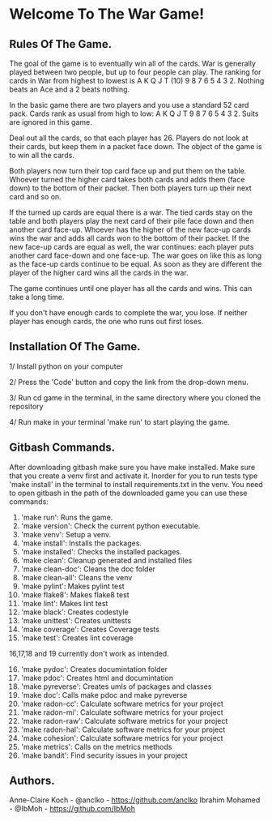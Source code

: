 Welcome To The War Game!
========================

Rules Of The Game.
-----------------

The goal of the game is to eventually win all of the cards. 
War is generally played between two people, but up to four people can play. 
The ranking for cards in War from highest to lowest is A K Q J T (10) 9 8 7 6 5 4 3 2. 
Nothing beats an Ace and a 2 beats nothing.

In the basic game there are two players and you use a standard 52 card pack. 
Cards rank as usual from high to low: A K Q J T 9 8 7 6 5 4 3 2. 
Suits are ignored in this game.

Deal out all the cards, so that each player has 26. 
Players do not look at their cards, but keep them in a packet face down. 
The object of the game is to win all the cards.

Both players now turn their top card face up and put them on the table. 
Whoever turned the higher card takes both cards and adds them (face down) to the bottom 
of their packet. Then both players turn up their next card and so on.

If the turned up cards are equal there is a war. 
The tied cards stay on the table and both players play the next card 
of their pile face down and then another card face-up. 
Whoever has the higher of the new face-up cards wins the war and 
adds all cards won to the bottom of their packet. 
If the new face-up cards are equal as well, the war continues: each player puts 
another card face-down and one face-up. The war goes on like this as 
long as the face-up cards continue to be equal. As soon as they are different 
the player of the higher card wins all the cards in the war.

The game continues until one player has all the cards and wins. 
This can take a long time.

If you don't have enough cards to complete the war, you lose. 
If neither player has enough cards, the one who runs out first loses.

Installation Of The Game.
-------------------------

1/ Install python on your computer

2/ Press the 'Code' button and copy the link from the drop-down menu.

3/ Run cd game in the terminal, in the same directory where you cloned the repository

4/ Run make in your terminal 'make run' to start playing the game.

Gitbash Commands.
-----------------
After downloading gitbash make sure you have make installed. Make sure that you create a venv first and activate it.
Inorder for you to run tests type 'make install' in the terminal to install requirements.txt
in the venv.
You need to open gitbash in the path of the downloaded game
you can use these commands:

1. 'make run': Runs the game.
2. 'make version': Check the current python executable.
3. 'make venv': Setup a venv.
4. 'make install': Installs the packages.
5. 'make installed': Checks the installed packages.
6. 'make clean': Cleanup generated and installed files
7. 'make clean-doc': Cleans the doc folder
8. 'make clean-all': Cleans the venv
9. 'make pylint': Makes pylint test
10. 'make flake8': Makes flake8 test
11. 'make lint': Makes lint test
12. 'make black': Creates codestyle
13. 'make unittest': Creates unittests
14. 'make coverage': Creates Coverage tests
15. 'make test': Creates lint coverage

16,17,18 and 19 currently don't work as intended.

16. 'make pydoc': Creates documintation folder
17. 'make pdoc': Creates html and documintation
18. 'make pyreverse': Creates umls of packages and classes
19. 'make doc': Calls make pdoc and make pyreverse
20. 'make radon-cc': Calculate software metrics for your project
21. 'make radon-mi': Calculate software metrics for your project
22. 'make radon-raw': Calculate software metrics for your project
23. 'make radon-hal': Calculate software metrics for your project
24. 'make cohesion': Calculate software metrics for your project
25. 'make metrics': Calls on the metrics methods
26. 'make bandit': Find security issues in your project

Authors.
---------
Anne-Claire Koch - @anclko - https://github.com/anclko
Ibrahim Mohamed - @IbMoh - https://github.com/IbMoh
